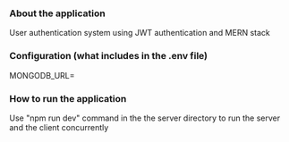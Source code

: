 ### About the application
User authentication system using JWT authentication and MERN stack

### Configuration (what includes in the .env file)
MONGODB_URL=

### How to run the application
Use "npm run dev" command in the the server directory to run the server and the client concurrently
